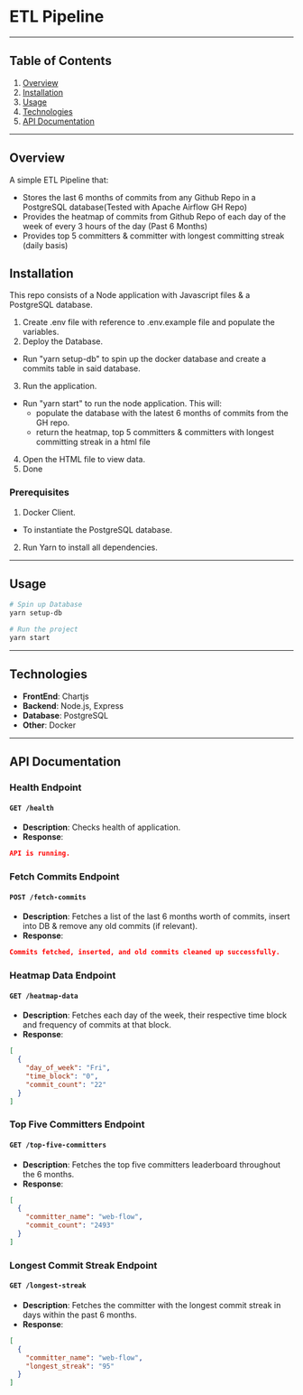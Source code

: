 # **ETL Pipeline**

---

## **Table of Contents**

1. [Overview](#overview)
2. [Installation](#installation)
3. [Usage](#usage)
4. [Technologies](#technologies)
5. [API Documentation](#api-documentation)

---

## **Overview**

A simple ETL Pipeline that:

- Stores the last 6 months of commits from any Github Repo in a PostgreSQL database(Tested with Apache Airflow GH Repo)
- Provides the heatmap of commits from Github Repo of each day of the week of every 3 hours of the day (Past 6 Months)
- Provides top 5 committers & committer with longest committing streak (daily basis)

## **Installation**

This repo consists of a Node application with Javascript files & a PostgreSQL database.

1. Create .env file with reference to .env.example file and populate the variables.
2. Deploy the Database.

- Run "yarn setup-db" to spin up the docker database and create a commits table in said database.

3. Run the application.

- Run "yarn start" to run the node application. This will:
  - populate the database with the latest 6 months of commits from the GH repo.
  - return the heatmap, top 5 committers & committers with longest committing streak in a html file

4. Open the HTML file to view data.
5. Done

### **Prerequisites**

1. Docker Client.

- To instantiate the PostgreSQL database.

2. Run Yarn to install all dependencies.

---

## **Usage**

```bash
# Spin up Database
yarn setup-db
```

```bash
# Run the project
yarn start
```

---

## **Technologies**

- **FrontEnd**: Chartjs
- **Backend**: Node.js, Express
- **Database**: PostgreSQL
- **Other**: Docker

---

## **API Documentation**

### Health Endpoint

#### `GET /health`

- **Description**: Checks health of application.
- **Response**:

```json
API is running.
```

### Fetch Commits Endpoint

#### `POST /fetch-commits`

- **Description**: Fetches a list of the last 6 months worth of commits, insert into DB & remove any old commits (if relevant).
- **Response**:

```json
Commits fetched, inserted, and old commits cleaned up successfully.
```

### Heatmap Data Endpoint

#### `GET /heatmap-data`

- **Description**: Fetches each day of the week, their respective time block and frequency of commits at that block.
- **Response**:

```json
[
  {
    "day_of_week": "Fri",
    "time_block": "0",
    "commit_count": "22"
  }
]
```

### Top Five Committers Endpoint

#### `GET /top-five-committers`

- **Description**: Fetches the top five committers leaderboard throughout the 6 months.
- **Response**:

```json
[
  {
    "committer_name": "web-flow",
    "commit_count": "2493"
  }
]
```

### Longest Commit Streak Endpoint

#### `GET /longest-streak`

- **Description**: Fetches the committer with the longest commit streak in days within the past 6 months.
- **Response**:

```json
[
  {
    "committer_name": "web-flow",
    "longest_streak": "95"
  }
]
```
